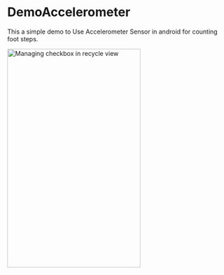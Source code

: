 # DemoAccelerometer

This a simple demo to Use Accelerometer Sensor in android  for counting foot steps.

<a href="https://github.com/amitrai98/DemoRecycleViewCheckBox">
  <img alt="Managing checkbox in recycle view" style="width:304px;height:500px;" 
  src="https://github.com/amitrai98/DemoAccelerometer/blob/master/pedometer.gif?raw=true" width="350" />
</a>
